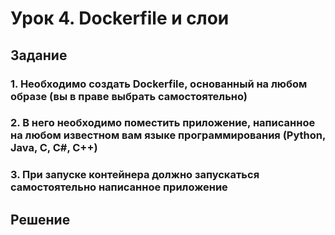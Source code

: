 # Урок 4. Dockerfile и слои

## Задание

### 1. Необходимо создать Dockerfile, основанный на любом образе (вы в праве выбрать самостоятельно)

### 2. В него необходимо поместить приложение, написанное на любом известном вам языке программирования (Python, Java, C, С#, C++)

### 3. При запуске контейнера должно запускаться самостоятельно написанное приложение

## Решение
